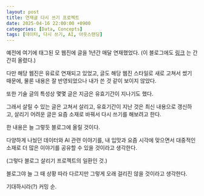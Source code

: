 ```yaml
---
layout: post
title: 연재글 다시 쓰기 프로젝트
date: 2025-04-16 22:00:00 +0900
categories: [Data, Concepts]
tags: [데이터, 다시 쓰기, AI, 아웃스탠딩]
---
```


[](https://cdn.outstanding.kr/wp-content/uploads/2023/06/01-data-600x337.jpg)

예전에 여기에 태그된 모 웹진에 글을 1년간 매달 연재했었다. (이 블로그에도 [링크](https://cojette.github.io/tags/%EC%95%84%EC%9B%83%EC%8A%A4%ED%83%A0%EB%94%A9/) 는 간간히 올렸다.)

다만 해당 웹진은 유료로 연재되고 있었고, 글도 해당 웹진 스타일로 새로 고쳐서 썼기 때문에, 물론 내용은 잘 반영되었으나 내가 쓴 것 같이 보이지 않았다. 

또한 기술 글의 특성상 몇몇 글은 지금은 유효기간이 지나기도 했다.

그래서 살릴 수 있는 글은 고쳐서 살리고, 유효기간이 지난 것은 최신 내용으로 갱신하고, 살리기 어려운 글은 요즘 소재로 바꿔서 다시 쓰기를 해보려고 한다.

한 내용은 늘 그렇듯 블로그에 올릴 것이다.

다양하게 나눴던 데이터와 AI 관련 이야기를, 내 입맛과 요즘 시각에 맞으면서 대중적인 소재로 더 많은 이야기를 공유할 수 있을 것이라고 생각한다. 

(그렇다 블로그 살리기 프로젝트의 일환인 것.)

블로그야 늘 그 때 상황 따라 다르지만 그렇게 오래 걸리진 않을 것이라고 생각한다.

기대하시라(?) 커밍 순. 
